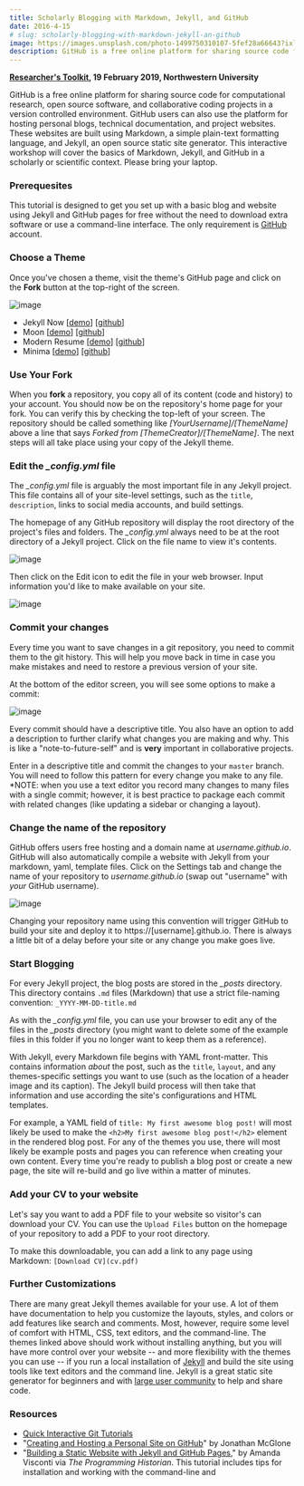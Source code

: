 ```yaml
---
title: Scholarly Blogging with Markdown, Jekyll, and GitHub
date: 2016-4-15
# slug: scholarly-blogging-with-markdown-jekyll-an-github
image: https://images.unsplash.com/photo-1499750310107-5fef28a66643?ixlib=rb-4.0.3&ixid=M3wxMjA3fDB8MHxwaG90by1wYWdlfHx8fGVufDB8fHx8fA%3D%3D&auto=format&fit=crop&w=870&q=80
description: GitHub is a free online platform for sharing source code for computational research, open source software, and collaborative
---
```


**[Researcher's Toolkit](https://www.it.northwestern.edu/research/campus-events/researcher-toolkit.html), 19 February 2019, Northwestern University**

GitHub is a free online platform for sharing source code for computational research, open source software, and collaborative coding projects in a version controlled environment. GitHub users can also use the platform for hosting personal blogs, technical documentation, and project websites. These websites are built using Markdown, a simple plain-text formatting language, and Jekyll, an open source static site generator. This interactive workshop will cover the basics of Markdown, Jekyll, and GitHub in a scholarly or scientific context.  Please bring your laptop.

### Prerequesites
This tutorial is designed to get you set up with a basic blog and website using Jekyll and GitHub pages for free without the need to download extra software or use a command-line interface. The only requirement is [GitHub](https://github.com) account. 

### Choose a Theme
Once you've chosen a theme, visit the theme's GitHub page and click on the **Fork** button at the top-right of the screen.

![image](https://user-images.githubusercontent.com/24395592/53020156-f888ff80-341b-11e9-8c3a-96dafe85de55.png)

- Jekyll Now [[demo](http://jekyllnow.com/)] [[github](https://github.com/barryclark/jekyll-now)]
- Moon [[demo](https://taylantatli.github.io/Moon/)] [[github](https://github.com/TaylanTatli/Moon)] 
- Modern Resume [[demo](https://sproogen.github.io/modern-resume-theme/)] [[github](https://github.com/sproogen/modern-resume-theme)]
- Minima [[demo](https://jekyll.github.io/minima/)] [[github](https://github.com/jekyll/minima)]

### Use Your Fork
When you **fork** a repository, you copy all of its content (code and history) to your account. You should now be on the repository's home page for your fork. You can verify this by checking the top-left of your screen. The repository should be called something like *[YourUsername]/[ThemeName]* above a line that says *Forked from [ThemeCreator]/[ThemeName]*. The next steps will all take place using your copy of the Jekyll theme.

### Edit the *_config.yml* file
The *_config.yml* file is arguably the most important file in any Jekyll project. This file contains all of your site-level settings, such as the `title`, `description`, links to social media accounts, and build settings.

The homepage of any GitHub repository will display the root directory of the project's files and folders. The *_config.yml* always need to be at the root directory of a Jekyll project. Click on the file name to view it's contents.

![image](https://user-images.githubusercontent.com/24395592/53020549-b90ee300-341c-11e9-8229-ed369097e9cf.png)

Then click on the Edit icon to edit the file in your web browser. Input information you'd like to make available on your site.

![image](https://user-images.githubusercontent.com/24395592/53020774-4a7e5500-341d-11e9-9cac-fc1b91c92356.png)

### Commit your changes
Every time you want to save changes in a git repository, you need to commit them to the git history. This will help you move back in time in case you make mistakes and need to restore a previous version of your site.

At the bottom of the editor screen, you will see some options to make a commit:

![image](https://user-images.githubusercontent.com/24395592/53023613-3178a280-3423-11e9-9b22-0554dcddb9e2.png)

Every commit should have a descriptive title. You also have an option to add a description to further clarify what changes you are making and why. This is like a "note-to-future-self" and is **very** important in collaborative projects.

Enter in a descriptive title and commit the changes to your `master` branch. You will need to follow this pattern for every change you make to any file. *NOTE: when you use a text editor you record many changes to many files with a single commit; however, it is best practice to package each commit with related changes (like updating a sidebar or changing a layout).

### Change the name of the repository
GitHub offers users free hosting and a domain name at *username.github.io*. GitHub will also automatically compile a website with Jekyll from your markdown, yaml, template files. Click on the Settings tab and change the name of your repository to *username.github.io* (swap out "username" with *your* GitHub username).

![image](https://user-images.githubusercontent.com/24395592/53021354-a8f80300-341e-11e9-973e-07cfcdd665ba.png)

Changing your repository name using this convention will trigger GitHub to build your site and deploy it to https://[username].github.io. There is always a little bit of a delay before your site or any change you make goes live.

### Start Blogging
For every Jekyll project, the blog posts are stored in the *_posts* directory. This directory contains `.md` files (Markdown) that use a strict file-naming convention: `_YYYY-MM-DD-title.md`

As with the *_config.yml* file, you can use your browser to edit any of the files in the *_posts* directory (you might want to delete some of the example files in this folder if you no longer want to keep them as a reference). 

With Jekyll, every Markdown file begins with YAML front-matter. This contains information _about_ the post, such as the `title`, `layout`, and any themes-specific settings you want to use (such as the location of a header image and its caption). The Jekyll build process will then take that information and use according the site's configurations and HTML templates. 

For example, a YAML field of `title: My first awesome blog post!` will most likely be used to make the `<h2>My first awesome blog post!</h2>` element in the rendered blog post. For any of the themes you use, there will most likely be example posts and pages you can reference when creating your own content. Every time you're ready to publish a blog post or create a new page, the site will re-build and go live within a matter of minutes.

### Add your CV to your website
Let's say you want to add a PDF file to your website so visitor's can download your CV. You can use the `Upload Files` button on the homepage of your repository to add a PDF to your root directory.

To make this downloadable, you can add a link to any page using Markdown: `[Download CV](cv.pdf)`

### Further Customizations
There are many great Jekyll themes available for your use. A lot of them have documentation to help you customize the layouts, styles, and colors or add features like search and comments. Most, however, require some level of comfort with HTML, CSS, text editors, and the command-line. The themes linked above should work without installing anything, but you will have more control over your website -- and more flexibility with the themes you can use -- if you run a local installation of [Jekyll](https://jekyllrb.com/) and build the site using tools like text editors and the command line. Jekyll is a great static site generator for beginners and with [large user community](http://talk.jekyllrb.com/) to help and share code.

### Resources
- [Quick Interactive Git Tutorials](http://try.github.io/)
- "[Creating and Hosting a Personal Site on GitHub](http://jmcglone.com/guides/github-pages/)" by Jonathan McGlone
- "[Building a Static Website with Jekyll and GitHub Pages](https://programminghistorian.org/en/lessons/building-static-sites-with-jekyll-github-pages)," by Amanda Visconti via _The Programming Historian_. This tutorial includes tips for installation and working with the command-line and 